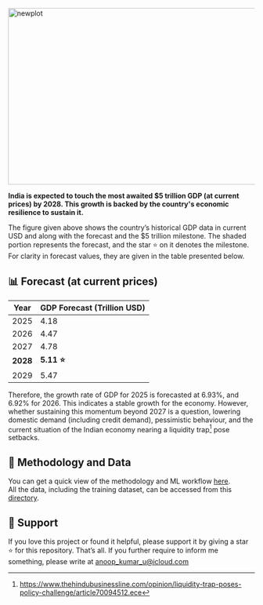 <img width="907" height="360" alt="newplot" src="https://github.com/user-attachments/assets/dbd31417-94cd-4ac5-a237-82bbd3891bbb" />

**India is expected to touch the most awaited $5 trillion GDP (at current prices) by 2028. This growth is backed by the country's economic resilience to sustain it.** 

The figure given above shows the country’s historical GDP data in current USD and along with the forecast and the $5 trillion milestone. The shaded portion represents the forecast, and the star ⭐️ on it denotes the milestone. For clarity in forecast values, they are given in the table presented below. 

## 📊 Forecast (at current prices)

| Year | GDP Forecast (Trillion USD) |
|------|------------------------------|
| 2025 | 4.18 |
| 2026 | 4.47 |
| 2027 | 4.78 |
| **2028** | **5.11 ⭐️** |
| 2029 | 5.47 |

Therefore, the growth rate of GDP for 2025 is forecasted at 6.93%, and 6.92% for 2026. This indicates a stable growth for the economy. However, whether sustaining this momentum beyond 2027 is a question, lowering domestic demand (including credit demand), pessimistic behaviour, and the current situation of the Indian economy nearing a liquidity trap[^1] pose setbacks. 
[^1]: https://www.thehindubusinessline.com/opinion/liquidity-trap-poses-policy-challenge/article70094512.ece

## 🧠 Methodology and Data

You can get a quick view of the methodology and ML workflow [here](https://github.com/neuraledgeai/GDP-PY/blob/main/GDP-PY%20Project/Notebook/gdp_current_usd_india_forecast.ipynb).  
All the data, including the training dataset, can be accessed from this [directory](https://github.com/neuraledgeai/GDP-PY/tree/main/GDP-PY%20Project/Data).  

## 🙌 Support

If you love this project or found it helpful, please support it by giving a star ⭐️ for this repository. That’s all. If you further require to inform me something, please write at anoop_kumar_u@icloud.com 


